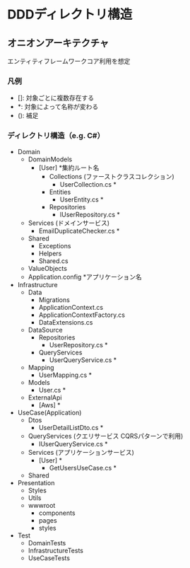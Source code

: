 # DDDディレクトリ構造

## オニオンアーキテクチャ

エンティティフレームワークコア利用を想定  

### 凡例

- []: 対象ごとに複数存在する
- *: 対象によって名称が変わる
- (): 補足

### ディレクトリ構造（e.g. C#）

- Domain
  - DomainModels
    - [User] *集約ルート名
      - Collections (ファーストクラスコレクション)
        - UserCollection.cs *
      - Entities
        - UserEntity.cs *
      - Repositories
        - IUserRepository.cs *
  - Services (ドメインサービス)
    - EmailDuplicateChecker.cs *
  - Shared
    - Exceptions
    - Helpers
    - Shared.cs
  - ValueObjects
  - Application.config *アプリケーション名
- Infrastructure
  - Data
    - Migrations
    - ApplicationContext.cs
    - ApplicationContextFactory.cs
    - DataExtensions.cs
  - DataSource
    - Repositories
      - UserRepository.cs *
    - QueryServices
      - UserQueryService.cs *
  - Mapping
    - UserMapping.cs *
  - Models
    - User.cs *
  - ExternalApi
    - [Aws] *
- UseCase(Application)
  - Dtos
    - UserDetailListDto.cs *
  - QueryServices (クエリサービス CQRSパターンで利用)
    - IUserQueryService.cs *
  - Services (アプリケーションサービス)
    - [User] *
      - GetUsersUseCase.cs *
  - Shared
- Presentation
  - Styles
  - Utils
  - wwwroot
    - components
    - pages
    - styles
- Test
  - DomainTests
  - InfrastructureTests
  - UseCaseTests
